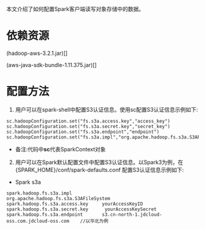 本文介绍了如何配置Spark客户端读写对象存储中的数据。

# 依赖资源

(hadoop-aws-3.2.1.jar)[]

(aws-java-sdk-bundle-1.11.375.jar)[]

# 配置方法

1. 用户可以在spark-shell中配置S3认证信息。使用sc配置S3认证信息示例如下:

```
sc.hadoopConfiguration.set("fs.s3a.access.key","access_key")
sc.hadoopConfiguration.set("fs.s3a.secret.key","secret_key")
sc.hadoopConfiguration.set("fs.s3a.endpoint","endpoint")
sc.hadoopConfiguration.set("fs.s3a.impl","org.apache.hadoop.fs.s3a.S3AFileSystem")
```

* 备注:代码中**sc**代表SparkContext对象

2. 用户可以在Spark默认配置文件中配置S3认证信息。以Spark3为例，在 {SPARK_HOME}/conf/spark-defaults.conf 配置S3认证信息示例如下:

* Spark s3a
```
spark.hadoop.fs.s3a.impl         org.apache.hadoop.fs.s3a.S3AFileSystem
spark.hadoop.fs.s3a.access.key     yourAccessKeyID
spark.hadoop.fs.s3a.secret.key      yourAccessKeySecret
spark.hadoop.fs.s3a.endpoint       s3.cn-north-1.jdcloud-oss.com.jdcloud-oss.com    //以华北为例
```

